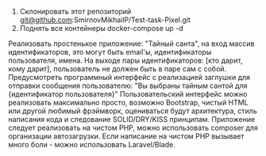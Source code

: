 1. Склонировать этот репозиторий git@github.com:SmirnovMikhailP/Test-task-Pixel.git
2. Поднять все контейнеры docker-compose up -d

Реализовать простенькое приложение: "Тайный санта", на вход массив идентификаторов, это могут быть email'ы, идентификаторы пользователя, имена. На выходе пары идентификаторов: [кто дарит, кому дарит], пользователь не должен быть в паре сам с собой.
Предусмотреть программный интерфейс с реализацией заглушки для отправки сообщения пользователю: "Вы выбраны тайным сантой для {идентификатор пользователя}"
Пользовательский интерфейс можно реализовать максимально просто, возможно Bootstrap, чистый HTML или другой любимый фрэймворк, оцениваться будут архитектура, стиль написания кода и следование SOLID/DRY/KISS принципам.
Приложение следует реализовать на чистом PHP, можно использовать composer для организации автозагрузки. Если написание на чистом PHP вызывает много боли - можно использовать Laravel/Blade.
